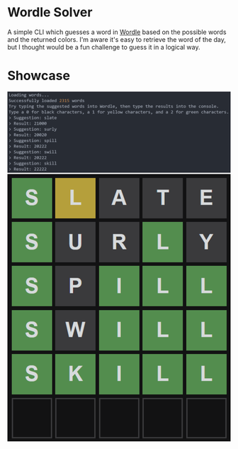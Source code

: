 # Wordle Solver
A simple CLI which guesses a word in [Wordle](https://www.powerlanguage.co.uk/wordle/) based on the possible words and the returned colors. I'm aware it's easy to retrieve the word of the day, but I thought would be a fun challenge to guess it in a logical way.

# Showcase
<img src="/readme/cmd.png">
<img src="/readme/site.png">